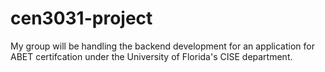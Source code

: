 cen3031-project
===============

My group will be handling the backend development for an application for ABET certifcation under the University of Florida's CISE department.
